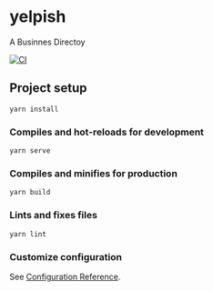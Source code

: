 # yelpish

A Businnes Directoy

[![CI](https://github.com/josewhitetower/yelpish/actions/workflows/main.yml/badge.svg?branch=main)](https://github.com/josewhitetower/yelpish/actions/workflows/main.yml)

## Project setup
```
yarn install
```

### Compiles and hot-reloads for development
```
yarn serve
```

### Compiles and minifies for production
```
yarn build
```

### Lints and fixes files
```
yarn lint
```

### Customize configuration
See [Configuration Reference](https://cli.vuejs.org/config/).
